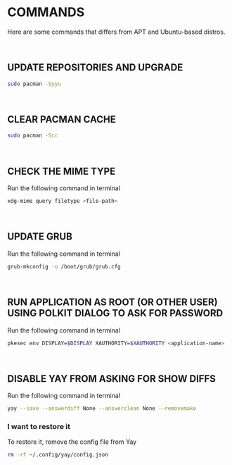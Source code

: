 # COMMANDS
Here are some commands that differs from APT and Ubuntu-based distros.

<br>

## UPDATE REPOSITORIES AND UPGRADE

```bash
sudo pacman -Syyu
```

<br>


## CLEAR PACMAN CACHE

```bash
sudo pacman -Scc
```

<br>

## CHECK THE MIME TYPE

Run the following command in terminal
```bash
xdg-mime query filetype <file-path>
```

<br>

## UPDATE GRUB

Run the following command in terminal
```bash
grub-mkconfig -o /boot/grub/grub.cfg
```

<br>

## RUN APPLICATION AS ROOT (OR OTHER USER) USING POLKIT DIALOG TO ASK FOR PASSWORD

Run the following command in terminal
```bash
pkexec env DISPLAY=$DISPLAY XAUTHORITY=$XAUTHORITY <application-name>
```

<br>

## DISABLE YAY FROM ASKING FOR SHOW DIFFS 

Run the following command in terminal
```bash
yay --save --answerdiff None --answerclean None --removemake
```

### I want to restore it
To restore it, remove the config file from Yay
```bash
rm -rf ~/.config/yay/config.json
```
<br>

